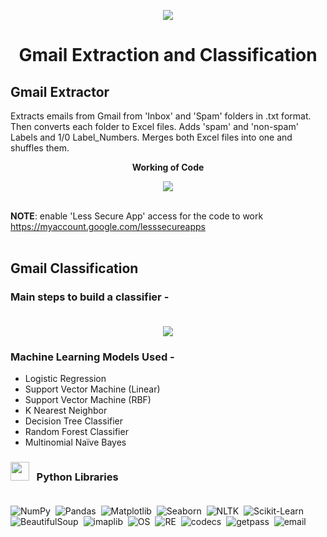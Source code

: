 <p id="top" align="center"> <img src="https://user-images.githubusercontent.com/55101825/127711468-24083540-85c3-45bb-a817-1c971002ce1a.png"> </p>

<h1 id="top" align="center">Gmail Extraction and Classification </h1>

## Gmail Extractor
 
Extracts emails from Gmail from 'Inbox' and 'Spam' folders in .txt format. Then converts each folder to Excel files. Adds 'spam' and 'non-spam' Labels and 1/0 Label_Numbers. Merges both Excel files into one and shuffles them.<br>

<p align="center"> <b>Working of Code </b> </p>

<p align="center"> <img src="https://user-images.githubusercontent.com/55101825/127711931-d1854c52-d6e3-4802-bc13-10731bbbdad6.png"> </p>


<br> **NOTE**: enable 'Less Secure App' access for the code to work
https://myaccount.google.com/lesssecureapps <br><br>

## Gmail Classification 


### Main steps to build a classifier - <br><br>
<p align="center"> <img src="https://user-images.githubusercontent.com/55101825/127713129-39ce742d-44c3-4a22-be39-0ab9e4c76fed.png"></p>


### Machine Learning Models Used -

- Logistic Regression
- Support Vector Machine (Linear)
- Support Vector Machine (RBF)
- K Nearest Neighbor
- Decision Tree Classifier
- Random Forest Classifier
- Multinomial Naïve Bayes <br>

### <img width="30px" src="https://user-images.githubusercontent.com/55101825/127714983-bebad7f7-f81c-4072-8033-0c4cf5773de2.png">  &nbsp; Python Libraries <br><br>

![NumPy](https://img.shields.io/badge/-NumPy-05122A?style=flat&logo=NumPy)&nbsp;
![Pandas](https://img.shields.io/badge/-Pandas-05122A?style=flat&logo=Pandas)&nbsp;
![Matplotlib](https://img.shields.io/badge/-Matplotlib-05122A?style=flat&logo=Matplotlib)&nbsp;
![Seaborn](https://img.shields.io/badge/-Seaborn-05122A?style=flat&logo=Seaborn)&nbsp;
![NLTK](https://img.shields.io/badge/-NLTK-05122A?style=flat&logo=NLTK)&nbsp;
![Scikit-Learn](https://img.shields.io/badge/-ScikitLearn-05122A?style=flat&logo=scikit-learn)\
![BeautifulSoup](https://img.shields.io/badge/-BeautifulSoup-05122A?style=flat&logo=BeautifulSoup)&nbsp;
![imaplib](https://img.shields.io/badge/-Imaplib-05122A?style=flat&logo=imaplib)&nbsp;
![OS](https://img.shields.io/badge/-OS-05122A?style=flat&logo=os)&nbsp;
![RE](https://img.shields.io/badge/-RE-05122A?style=flat&logo=re)&nbsp;
![codecs](https://img.shields.io/badge/-Codecs-05122A?style=flat&logo=codecs)&nbsp;
![getpass](https://img.shields.io/badge/-GetPass-05122A?style=flat&logo=getpass)&nbsp;
![email](https://img.shields.io/badge/-Email-05122A?style=flat&logo=email)&nbsp;






